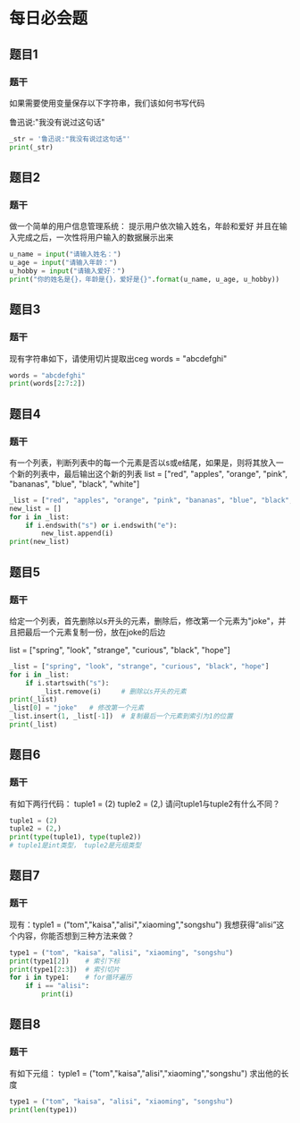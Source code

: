 # 每日必会题

## 题目1 

### 题干

如果需要使用变量保存以下字符串，我们该如何书写代码

鲁迅说:"我没有说过这句话"

```python
_str = '鲁迅说:"我没有说过这句话"'
print(_str)
```



## 题目2 

### 题干

做一个简单的用户信息管理系统：
提示用户依次输入姓名，年龄和爱好
并且在输入完成之后，一次性将用户输入的数据展示出来

```python
u_name = input("请输入姓名：")
u_age = input("请输入年龄：")
u_hobby = input("请输入爱好：")
print("你的姓名是{}，年龄是{}，爱好是{}".format(u_name, u_age, u_hobby))
```



## 题目3 

### 题干

现有字符串如下，请使用切片提取出ceg
words = "abcdefghi"

```python
words = "abcdefghi"
print(words[2:7:2])
```



## 题目4

### 题干

有一个列表，判断列表中的每一个元素是否以s或e结尾，如果是，则将其放入一个新的列表中，最后输出这个新的列表
list = ["red", "apples", "orange", "pink", "bananas", "blue", "black", "white"]

```python
_list = ["red", "apples", "orange", "pink", "bananas", "blue", "black", "white"]
new_list = []
for i in _list:
    if i.endswith("s") or i.endswith("e"):
        new_list.append(i)
print(new_list)
```



## 题目5

### 题干

给定一个列表，首先删除以s开头的元素，删除后，修改第一个元素为"joke"，并且把最后一个元素复制一份，放在joke的后边

list = ["spring", "look", "strange", "curious", "black", "hope"]

```python
_list = ["spring", "look", "strange", "curious", "black", "hope"]
for i in _list:
    if i.startswith("s"):
        _list.remove(i)     # 删除以s开头的元素
print(_list)
_list[0] = "joke"   # 修改第一个元素
_list.insert(1, _list[-1])  # 复制最后一个元素到索引为1的位置
print(_list)
```



## 题目6

### 题干

有如下两行代码：
tuple1 = (2)
tuple2 = (2,)
请问tuple1与tuple2有什么不同？

```python
tuple1 = (2)
tuple2 = (2,)
print(type(tuple1), type(tuple2))
# tuple1是int类型， tuple2是元组类型
```



## 题目7

### 题干

现有：typle1 = ("tom","kaisa","alisi","xiaoming","songshu")
我想获得“alisi”这个内容，你能否想到三种方法来做？

```python
type1 = ("tom", "kaisa", "alisi", "xiaoming", "songshu")
print(type1[2])    # 索引下标
print(type1[2:3])  # 索引切片
for i in type1:    # for循环遍历
    if i == "alisi":
        print(i)
```



## 题目8

### 题干

有如下元组：
typle1 = ("tom","kaisa","alisi","xiaoming","songshu")
求出他的长度

```python
type1 = ("tom", "kaisa", "alisi", "xiaoming", "songshu")
print(len(type1))
```








